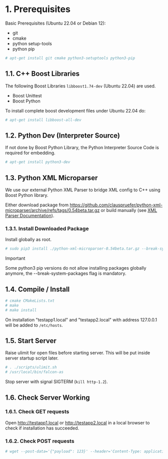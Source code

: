 # 1. Prerequisites

Basic Prerequisites (Ubuntu 22.04 or Debian 12):
- git
- cmake
- python setup-tools
- python pip

```bash
# apt-get install git cmake python3-setuptools python3-pip
```

## 1.1. C++ Boost Libraries

The following Boost Libraries ```libboost1.74-dev``` (Ubuntu 22.04) are used. 

- Boost Unittest
- Boost Python

To install complete boost development files under Ubuntu 22.04 do:

```bash
# apt-get install libboost-all-dev
```

## 1.2. Python Dev (Interpreter Source)

If not done by Boost Python Library, the Python Interpreter Source Code is required for embedding. 

```bash
# apt-get install python3-dev
```

## 1.3. Python XML Microparser

We use our external Python XML Parser to bridge XML config to C++ using Boost Python library.

Either download package from https://github.com/clauspruefer/python-xml-microparser/archive/refs/tags/0.54beta.tar.gz
or build manually (see [XML Parser Documentation](https://github.com/clauspruefer/python-xml-microparser/blob/master/README.md)).

### 1.3.1. Install Downloaded Package

Install globally as root.

```bash
# sudo pip3 install ./python-xml-microparser-0.54beta.tar.gz --break-system-packages
```

>[!IMPORTANT]
> Some python3 pip versions do not allow installing packages globally anymore, the --break-system-packages flag is mandatory.

## 1.4. Compile / Install

```bash
# cmake CMakeLists.txt
# make
# make install
```

On installation "testapp1.local" and "testapp2.local" with address 127.0.0.1 will
be added to ```/etc/hosts```.

## 1.5. Start Server

Raise ulimit for open files before starting server. This will be put inside server startup
script later.

```bash
# . ./scripts/ulimit.sh
# /usr/local/bin/falcon-as
```

Stop server with signal SIGTERM (```kill http-1.2```).

## 1.6. Check Server Working

### 1.6.1. Check GET requests

Open http://testapp1.local or http://testapp2.local in a local browser to check if
installation has succeeded.

### 1.6.2. Check POST requests

```bash
# wget --post-data='{"payload": 123}' --header='Content-Type: application/json' http://testapp1.local/python/test
```

